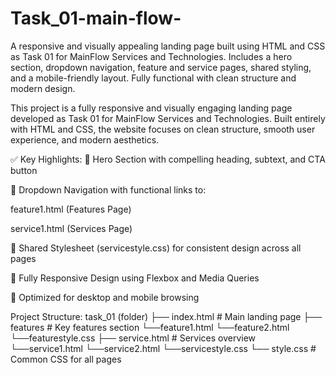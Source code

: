 # Task_01-main-flow-
A responsive and visually appealing landing page built using HTML and CSS as Task 01 for MainFlow Services and Technologies. Includes a hero section, dropdown navigation, feature and service pages, shared styling, and a mobile-friendly layout. Fully functional with clean structure and modern design.

This project is a fully responsive and visually engaging landing page developed as Task 01 for MainFlow Services and Technologies. Built entirely with HTML and CSS, the website focuses on clean structure, smooth user experience, and modern aesthetics.

✅ Key Highlights:
🌟 Hero Section with compelling heading, subtext, and CTA button

📂 Dropdown Navigation with functional links to:

feature1.html (Features Page)

service1.html (Services Page)

🧩 Shared Stylesheet (servicestyle.css) for consistent design across all pages

📱 Fully Responsive Design using Flexbox and Media Queries

🎯 Optimized for desktop and mobile browsing

Project Structure:
task_01 (folder)
├── index.html          # Main landing page
├── features            # Key features section
     └──feature1.html
     └──feature2.html
     └──featurestyle.css
├── service.html       # Services overview
     └──service1.html
     └──service2.html
     └──servicestyle.css
└── style.css          # Common CSS for all pages
